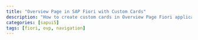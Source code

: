 ```yaml
---
title: "Overview Page in SAP Fiori with Custom Cards"
description: "How to create custom cards in Overview Page Fiori application with navigation."
categories: [sapui5]
tags: [fiori, ovp, navigation]
---
```


